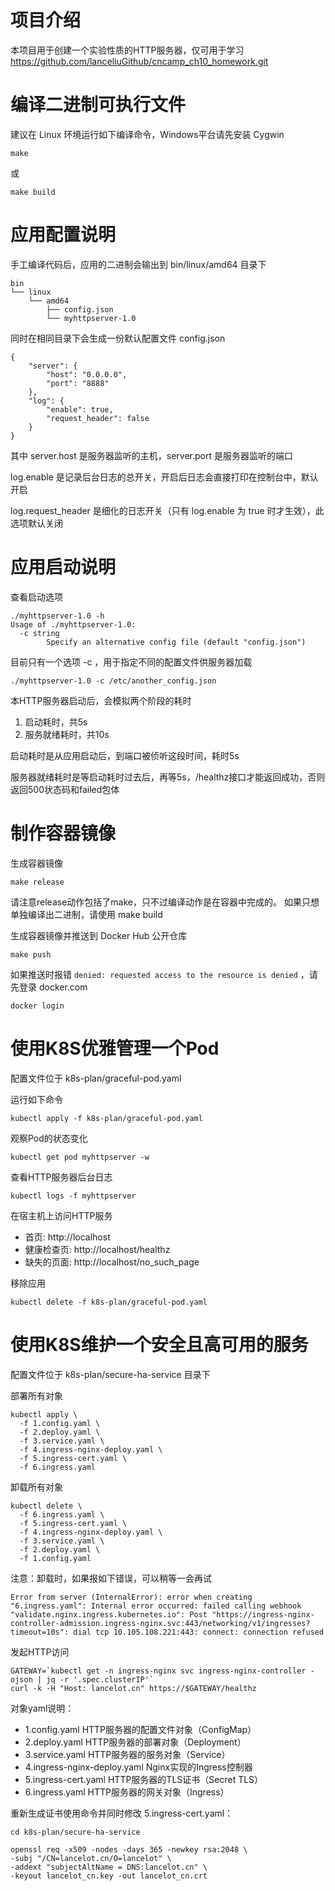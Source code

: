# 项目介绍

本项目用于创建一个实验性质的HTTP服务器，仅可用于学习
https://github.com/lanceliuGithub/cncamp_ch10_homework.git

# 编译二进制可执行文件

建议在 Linux 环境运行如下编译命令，Windows平台请先安装 Cygwin
```
make
```
或
```
make build
```

# 应用配置说明

手工编译代码后，应用的二进制会输出到 bin/linux/amd64 目录下
```
bin
└── linux
    └── amd64
        ├── config.json
        └── myhttpserver-1.0
```

同时在相同目录下会生成一份默认配置文件 config.json
```
{
	"server": {
		"host": "0.0.0.0",
		"port": "8888"
	},
	"log": {
		"enable": true,
		"request_header": false
	}
}
```

其中 server.host 是服务器监听的主机，server.port 是服务器监听的端口

log.enable 是记录后台日志的总开关，开启后日志会直接打印在控制台中，默认开启

log.request_header 是细化的日志开关（只有 log.enable 为 true 时才生效），此选项默认关闭

# 应用启动说明

查看启动选项
```
./myhttpserver-1.0 -h
Usage of ./myhttpserver-1.0:
  -c string
    	Specify an alternative config file (default "config.json")
```

目前只有一个选项 -c ，用于指定不同的配置文件供服务器加载
```
./myhttpserver-1.0 -c /etc/another_config.json
```

本HTTP服务器启动后，会模拟两个阶段的耗时
1. 启动耗时，共5s
2. 服务就绪耗时，共10s

启动耗时是从应用启动后，到端口被侦听这段时间，耗时5s

服务器就绪耗时是等启动耗时过去后，再等5s，/healthz接口才能返回成功，否则返回500状态码和failed包体

# 制作容器镜像

生成容器镜像
```
make release
```
请注意release动作包括了make，只不过编译动作是在容器中完成的。
如果只想单独编译出二进制，请使用 make build

生成容器镜像并推送到 Docker Hub 公开仓库
```
make push
```

如果推送时报错 `denied: requested access to the resource is denied` ，请先登录 docker.com
```
docker login
```

# 使用K8S优雅管理一个Pod

配置文件位于 k8s-plan/graceful-pod.yaml

运行如下命令
```
kubectl apply -f k8s-plan/graceful-pod.yaml
```

观察Pod的状态变化
```
kubectl get pod myhttpserver -w
```

查看HTTP服务器后台日志
```
kubectl logs -f myhttpserver
```


在宿主机上访问HTTP服务

- 首页: http://localhost
- 健康检查页: http://localhost/healthz
- 缺失的页面: http://localhost/no_such_page

移除应用
```
kubectl delete -f k8s-plan/graceful-pod.yaml
```

# 使用K8S维护一个安全且高可用的服务

配置文件位于 k8s-plan/secure-ha-service 目录下

部署所有对象
```
kubectl apply \
  -f 1.config.yaml \
  -f 2.deploy.yaml \
  -f 3.service.yaml \
  -f 4.ingress-nginx-deploy.yaml \
  -f 5.ingress-cert.yaml \
  -f 6.ingress.yaml
```

卸载所有对象
```
kubectl delete \
  -f 6.ingress.yaml \
  -f 5.ingress-cert.yaml \
  -f 4.ingress-nginx-deploy.yaml \
  -f 3.service.yaml \
  -f 2.deploy.yaml \
  -f 1.config.yaml
```

注意：卸载时，如果报如下错误，可以稍等一会再试
```
Error from server (InternalError): error when creating "6.ingress.yaml": Internal error occurred: failed calling webhook "validate.nginx.ingress.kubernetes.io": Post "https://ingress-nginx-controller-admission.ingress-nginx.svc:443/networking/v1/ingresses?timeout=10s": dial tcp 10.105.108.221:443: connect: connection refused
```

发起HTTP访问
```
GATEWAY=`kubectl get -n ingress-nginx svc ingress-nginx-controller -ojson | jq -r '.spec.clusterIP'`
curl -k -H "Host: lancelot.cn" https://$GATEWAY/healthz
```

对象yaml说明：
- 1.config.yaml   HTTP服务器的配置文件对象（ConfigMap）
- 2.deploy.yaml   HTTP服务器的部署对象（Deployment）
- 3.service.yaml  HTTP服务器的服务对象（Service）
- 4.ingress-nginx-deploy.yaml   Nginx实现的Ingress控制器
- 5.ingress-cert.yaml   HTTP服务器的TLS证书（Secret TLS）
- 6.ingress.yaml  HTTP服务器的网关对象（Ingress）

重新生成证书使用命令并同时修改 5.ingress-cert.yaml：
```
cd k8s-plan/secure-ha-service

openssl req -x509 -nodes -days 365 -newkey rsa:2048 \
-subj "/CN=lancelot.cn/O=lancelot" \
-addext "subjectAltName = DNS:lancelot.cn" \
-keyout lancelot_cn.key -out lancelot_cn.crt
```
